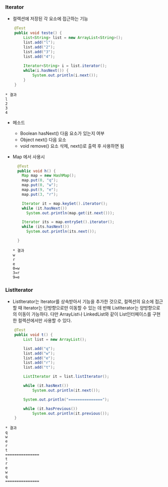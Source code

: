 
### Iterator
- 컬렉션에 저장된 각 요소에 접근하는 기능
```java
	@Test
	public void teste() {
		List<String> list = new ArrayList<String>();
		list.add("l");
		list.add("2");
		list.add("3");
		list.add("4");
		
		Iterator<String> i = list.iterator();
		while(i.hasNext()) {
			System.out.println(i.next());
		}
	}
```
```
* 결과
l
2
3
4
```
- 메소드
  - Boolean hasNext() 다음 요소가 있는지 여부
  - Object next() 다음 요소 
  - void remove() 요소 삭제, next()로 출력 후 사용하면 됨

- Map 에서 사용시
  ```java
  	@Test
    public void h() {
      Map map = new HashMap();
      map.put(0, "q");
      map.put(0, "w");
      map.put(9, "e");
      map.put(3, "r");

      Iterator it = map.keySet().iterator();
      while (it.hasNext())
        System.out.println(map.get(it.next()));

      Iterator its = map.entrySet().iterator();
      while (its.hasNext())
        System.out.println(its.next());

    }
  ```
  ```
  * 결과
  w
  r
  e
  0=w
  3=r
  9=e
  ```
  
### ListIterator
- ListIterator는 Iterator를 상속받아서 기능을 추가한 것으로, 컬렉션의 요소에 접근할 때 Iterator는 단방향으로만 이동할 수 있는 데 반해 ListIterator는 양방향으로의 이동이 가능하다. 다만 ArrayList나 LinkedList와 같이 List인터페이스를 구현한 컬렉션에서만 사용할 수 있다.
```java
	@Test
	public void t() {
		List list = new ArrayList();

		list.add("q");
		list.add("w");
		list.add("e");
		list.add("r");
		list.add("t");

		ListIterator it = list.listIterator();

		while (it.hasNext())
			System.out.println(it.next());

		System.out.println("===============");

		while (it.hasPrevious())
			System.out.println(it.previous());
	}
```
```
* 결과
q
w
e
r
t
===============
t
r
e
w
q
===============
```
